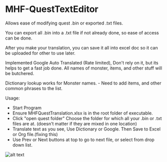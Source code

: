 # MHF-QuestTextEditor

Allows ease of modifying quest .bin or exported .txt files.

You can export all .bin into a .txt file if not already done, so ease of access can be done.

After you make your translation, you can save it all into excel doc so it can be uploaded for other to use later.

Implemented Google Auto Translated (Rate limited), Don't rely on it, but its helps to get a fast job done. All names of monster, items, and other stuff will be butchered.

Dictionary lookup works for Monster names.
	- Need to add items, and other common phrases to the list.



Usage:
- Start Program
- Ensure MHFQuestTranslation.xlsx is in the root folder of executable.
- Click "open quest folder" Choose the folder for which all your .bin or .txt files are at. (doesn't matter if they are mixed in one location)
- Translate text as you see, Use Dictionary or Google. Then Save to Excel or Org file.(fixing this)
- Use Prev or Next buttons at top to go to next file, or select from drop down list.


![alt text](https://s3.yuvi.app/GamePreservation/MonsterHunterFrontier/GitHub/mhf-qet.png "mhf-QET")
